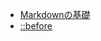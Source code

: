 - [Markdownの基礎](docs../wordbook/MarkDown_cheetsheet.md)
- [::before](docs../wordbook/CSS-property/::before.md)
